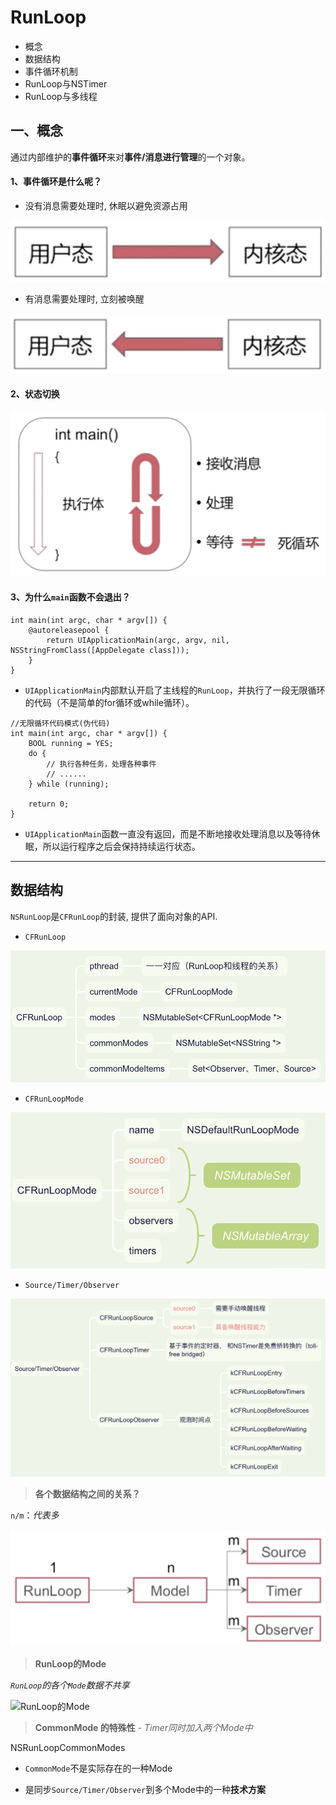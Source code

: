 # RunLoop

- 概念
- 数据结构
- 事件循环机制
- RunLoop与NSTimer
- RunLoop与多线程

## 一、概念

通过内部维护的**事件循环**来对**事件/消息进行管理**的一个对象。

#### 1、事件循环是什么呢？

- 没有消息需要处理时, 休眠以避免资源占用

![1](https://github.com/Germtao/Objective-C-knowledge/blob/master/RunLoop/RunLoop%20Pics/用户态-内核态.png)

- 有消息需要处理时, 立刻被唤醒

![2](https://github.com/Germtao/Objective-C-knowledge/blob/master/RunLoop/RunLoop%20Pics/%E5%86%85%E6%A0%B8%E6%80%81-%E7%94%A8%E6%88%B7%E6%80%81.png)

#### 2、状态切换

![3](https://github.com/Germtao/Objective-C-knowledge/blob/master/RunLoop/RunLoop%20Pics/RunLoop%E6%A6%82%E5%BF%B5%E6%80%BB%E7%BB%93.png)

#### 3、为什么`main`函数不会退出？

```
int main(int argc, char * argv[]) {
    @autoreleasepool {
        return UIApplicationMain(argc, argv, nil, NSStringFromClass([AppDelegate class]));
    }
}
```

- `UIApplicationMain`内部默认开启了主线程的`RunLoop`，并执行了一段无限循环的代码（不是简单的for循环或while循环）。

```
//无限循环代码模式(伪代码)
int main(int argc, char * argv[]) {        
    BOOL running = YES;
    do {
        // 执行各种任务，处理各种事件
        // ......
    } while (running);

    return 0;
}
```

- `UIApplicationMain`函数一直没有返回，而是不断地接收处理消息以及等待休眠，所以运行程序之后会保持持续运行状态。

--- 

## 数据结构

`NSRunLoop`是`CFRunLoop`的封装, 提供了面向对象的API.

- `CFRunLoop`

![CFRunLoop](https://github.com/Germtao/Objective-C-knowledge/blob/master/RunLoop/RunLoop%20Pics/CFRunLoop.png)

- `CFRunLoopMode`

![CFRunLoopMode](https://github.com/Germtao/Objective-C-knowledge/blob/master/RunLoop/RunLoop%20Pics/CFRunLoopMode.png)

- `Source/Timer/Observer`

![Source/Timer/Observer](https://github.com/Germtao/Objective-C-knowledge/blob/master/RunLoop/RunLoop%20Pics/Source:Timer:Observer.png)

> **各个数据结构之间的关系？**

`n/m`：*代表多*

![数据结构关系](https://github.com/Germtao/Objective-C-knowledge/blob/master/RunLoop/RunLoop%20Pics/%E6%95%B0%E6%8D%AE%E7%BB%93%E6%9E%84%E4%B9%8B%E9%97%B4%E7%9A%84%E5%85%B3%E7%B3%BB.png)

> **RunLoop的Mode**

*`RunLoop`的各个`Mode`数据不共享*

![RunLoop的Mode](https://github.com/Germtao/Objective-C-knowledge/blob/master/RunLoop/RunLoop%20Pics/RunLoop%E7%9A%84Mode.png)

> **CommonMode 的特殊性** - *Timer同时加入两个Mode中*

NSRunLoopCommonModes

  - `CommonMode`不是实际存在的一种Mode
  
  - 是同步`Source/Timer/Observer`到多个Mode中的一种**技术方案**
  
  
















